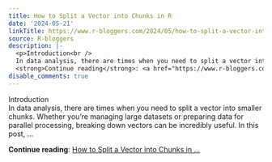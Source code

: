 ```yaml
---
title: How to Split a Vector into Chunks in R
date: '2024-05-21'
linkTitle: https://www.r-bloggers.com/2024/05/how-to-split-a-vector-into-chunks-in-r/
source: R-bloggers
description: |-
  <p>Introduction<br />
  In data analysis, there are times when you need to split a vector into smaller chunks. Whether you’re managing large datasets or preparing data for parallel processing, breaking down vectors can be incredibly useful. In this post, ...</p>
  <strong>Continue reading</strong>: <a href="https://www.r-bloggers.com/2024/05/how-to-split-a-vector-into-chunks-in-r/">How to Split a Vector into Chunks in ...
disable_comments: true
---
```

<p>Introduction<br />
In data analysis, there are times when you need to split a vector into smaller chunks. Whether you’re managing large datasets or preparing data for parallel processing, breaking down vectors can be incredibly useful. In this post, ...</p>
<strong>Continue reading</strong>: <a href="https://www.r-bloggers.com/2024/05/how-to-split-a-vector-into-chunks-in-r/">How to Split a Vector into Chunks in ...